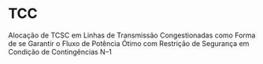 # TCC
Alocação de TCSC em Linhas de Transmissão Congestionadas como Forma de se Garantir o Fluxo de Potência Ótimo com Restrição de Segurança em Condição de Contingências N–1
